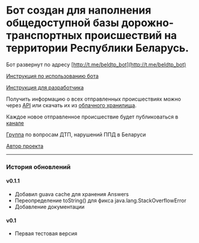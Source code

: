 # Бот создан для наполнения общедоступной базы дорожно-транспортных происшествий на территории Республики Беларусь.

Бот развернут по адресу [http://t.me/beldtp_bot](http://t.me/beldtp_bot)

[Инструкция по использованию бота](https://github.com/ilyukou/beldtp/tree/master/docs/Help.md)

[Инструкция для разработчика](https://github.com/ilyukou/beldtp/tree/master/docs/Dev.md)

Получить информацию о всех отправленных происшествиях можно через [API](https://github.com/ilyukou/beldtp-api) или скачать их из [облачного хранилища](https://github.com/ilyukou/beldtp-api/tree/master/docs/Drive.md). 

Каждое новое отправленное происшествие будет публиковаться в [канале](http://t.me/beldtp)

[Группа](http://t.me/beldtp_chat) по вопросам ДТП, нарушений ППД в Беларуси

[Автор проекта](http://t.me/ilyukou)

___
### История обновлений
#### v0.1.1 

* Добавил guava cache для хранения Answers
* Переопределение toString() для фикса java.lang.StackOverflowError
* Добавление документации

#### v0.1 

* Первая тестовая версия